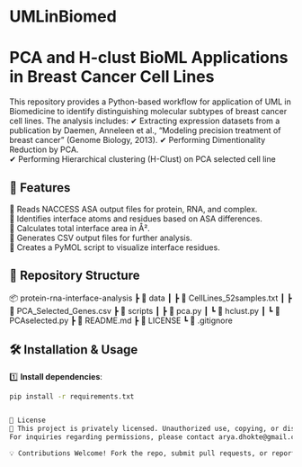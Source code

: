 # UMLinBiomed
# PCA and H-clust BioML Applications in Breast Cancer Cell Lines 

This repository provides a Python-based workflow for application of UML in Biomedicine to identify distinguishing molecular subtypes of breast cancer cell lines. The analysis includes:
✔ Extracting expression datasets from a publication by Daemen, Anneleen et al., “Modeling precision treatment of breast cancer” (Genome Biology, 2013).
✔ Performing Dimentionality Reduction by PCA.  
✔ Performing Hierarchical clustering (H-Clust) on PCA selected cell line 

## 🚀 Features

🔹 Reads NACCESS ASA output files for protein, RNA, and complex.  
🔹 Identifies interface atoms and residues based on ASA differences.  
🔹 Calculates total interface area in Å².  
🔹 Generates CSV output files for further analysis.  
🔹 Creates a PyMOL script to visualize interface residues.

## 📂 Repository Structure

📦 protein-rna-interface-analysis
 ┣ 📂 data
 ┃ ┣ 📄 CellLines_52samples.txt
 ┃ ┣ 📄 PCA_Selected_Genes.csv
 ┣ 📂 scripts
 ┃ ┣ 📄 pca.py
 ┃ ┗ 📄 hclust.py
 ┃ ┗ 📄 PCAselected.py
 ┣ 📄 README.md
 ┣ 📄 LICENSE
 ┗ 📄 .gitignore


## 🛠 Installation & Usage

1️⃣ **Install dependencies**:

```bash
pip install -r requirements.txt


📜 License
🔹 This project is privately licensed. Unauthorized use, copying, or distribution is strictly prohibited.
For inquiries regarding permissions, please contact arya.dhokte@gmail.com.

💡 Contributions Welcome! Fork the repo, submit pull requests, or report issues. 🚀
